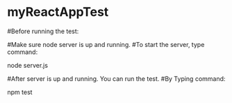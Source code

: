 # myReactAppTest


#Before running the test:

#Make sure node server is up and running.
#To start the server, type command:

node server.js

#After server is up and running. You can run the test.
#By Typing command:

npm test

